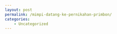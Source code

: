 ```yaml
---
layout: post
permalink: /mimpi-datang-ke-pernikahan-primbon/
categories:
    - Uncategorized
---
```


